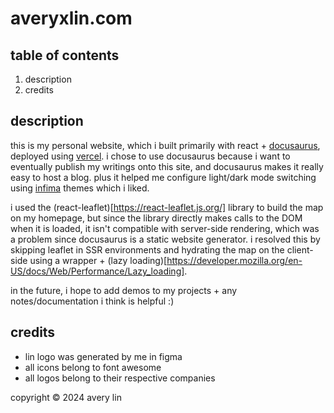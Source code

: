 # averyxlin.com

## table of contents
1. description
2. credits

## description
this is my personal website, which i built primarily with react + [docusaurus](https://docusaurus.io/), deployed using [vercel](https://vercel.com/). i chose to use docusaurus because i want to eventually publish my writings onto this site, and docusaurus makes it really easy to host a blog. plus it helped me configure light/dark mode switching using [infima](https://infima.dev/) themes which i liked.

i used the (react-leaflet)[https://react-leaflet.js.org/] library to build the map on my homepage, but since the library directly makes calls to the DOM when it is loaded, it isn't compatible with server-side rendering, which was a problem since docusaurus is a static website generator. i resolved this by skipping leaflet in SSR environments and hydrating the map on the client-side using a wrapper + (lazy loading)[https://developer.mozilla.org/en-US/docs/Web/Performance/Lazy_loading].

in the future, i hope to add demos to my projects + any notes/documentation i think is helpful :)

## credits
- lin logo was generated by me in figma
- all icons belong to font awesome 
- all logos belong to their respective companies

copyright © 2024 avery lin
